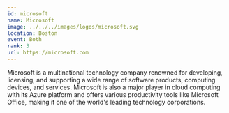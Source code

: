 ```yaml
---
id: microsoft
name: Microsoft
image: ../../../images/logos/microsoft.svg
location: Boston
event: Both
rank: 3
url: https://microsoft.com
---
```

Microsoft is a multinational technology company renowned for developing, licensing, and supporting a wide range of software products, computing devices, and services. Microsoft is also a major player in cloud computing with its Azure platform and offers various productivity tools like Microsoft Office, making it one of the world's leading technology corporations.